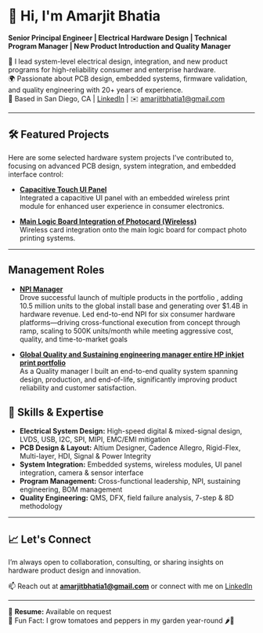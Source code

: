 # 👋 Hi, I'm Amarjit Bhatia

**Senior Principal Engineer | Electrical Hardware Design | Technical Program Manager | New Product Introduction and Quality Manager**

🔧 I lead system-level electrical design, integration, and new product programs for high-reliability consumer and enterprise hardware.  
🌍 Passionate about PCB design, embedded systems, firmware validation, and quality engineering with 20+ years of experience.  
📍 Based in San Diego, CA | [LinkedIn](https://www.linkedin.com/in/amarjit-bhatia-3627207/) | ✉️ amarjitbhatia1@gmail.com

---

## 🛠️ Featured Projects

Here are some selected hardware system projects I’ve contributed to, focusing on advanced PCB design, system integration, and embedded interface control:

- [**Capacitive Touch UI Panel**](https://github.com/amarjitbhatia/touchpanel-ui)  
  Integrated a capacitive UI panel with an embedded wireless print module for enhanced user experience in consumer electronics.
  
- [**Main Logic Board Integration of Photocard (Wireless)**](https://github.com/amarjitbhatia/Main-Logic_photocard_intgeration)  
  Wireless card integration onto the main logic board for compact photo printing systems.



---
## Management Roles
- [**NPI Manager**](https://github.com/amarjitbhatia/NPI_management)  
  Drove successful launch of multiple products in the portfolio , adding 10.5 million units to the global install base and generating over $1.4B in hardware revenue.
 Led end-to-end NPI for six consumer hardware platforms—driving cross-functional execution from concept through ramp, scaling to 500K units/month while meeting aggressive cost, quality, and time-to-market goals

- [**Global Quality and Sustaining engineering manager entire HP inkjet print portfolio**](https://github.com/amarjitbhatia/Quality_System_management)  
  As a Quality manager I built an end-to-end quality system spanning design, production, and end-of-life, significantly improving product reliability and customer satisfaction.
  
## 🧰 Skills & Expertise

- **Electrical System Design:** High-speed digital & mixed-signal design, LVDS, USB, I2C, SPI, MIPI, EMC/EMI mitigation  
- **PCB Design & Layout:** Altium Designer, Cadence Allegro, Rigid-Flex, Multi-layer, HDI, Signal & Power Integrity  
- **System Integration:** Embedded systems, wireless modules, UI panel integration, camera & sensor interface  
- **Program Management:** Cross-functional leadership, NPI, sustaining engineering, BOM management  
- **Quality Engineering:** QMS, DFX, field failure analysis, 7-step & 8D methodology

---

## 📈 Let's Connect

I’m always open to collaboration, consulting, or sharing insights on hardware product design and innovation.

📫 Reach out at **amarjitbhatia1@gmail.com** or connect with me on [LinkedIn](https://www.linkedin.com/in/amarjit-bhatia-3627207/)

---

📄 **Resume:** Available on request  
🌱 Fun Fact: I grow tomatoes and peppers in my garden year-round 🌶️🍅  
